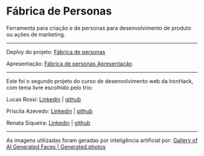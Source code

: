 # Fábrica de Personas

Ferramenta para criação e de personas para desenvolvimento de produto ou ações de marketing.

---------

Deploy do projeto: [ Fábrica de personas ]( https://legendary-pony-c2b7f2.netlify.app/ )

Apresentação: [ Fábrica de personas Apresentação ]( https://www.canva.com/design/DAE_Le992tI/A6VJHH8qYjXvX97PUQVtmg/edit?utm_content=DAE_Le992tI&utm_campaign=designshare&utm_medium=link2&utm_source=sharebutton )

---------

Este foi o segundo projeto do curso de desenvolvimento web da IronHack, com tema livre escolhido pelo trio: 

Lucas Rossi: [Linkedin](https://www.linkedin.com/in/lucaswhiterossi/) | [github](https://github.com/LucasWhiteRossi)

Priscila Azevedo: [Linkedin](https://www.linkedin.com/in/priscila-azevedo-83126495/) | [github](https://github.com/Priscilacastroa)

Renata Siqueira: [Linkedin](https://www.linkedin.com/in/renatasiqueirass/) | [github](https://github.com/renatasiqueira)

---------------

As imagens utilizadas foram geradas por inteligência artificial por: [Gallery of AI Generated Faces | Generated.photos](https://generated.photos/faces) 
